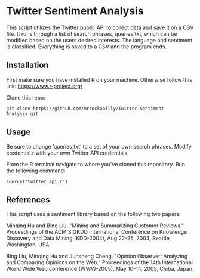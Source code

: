 # Twitter Sentiment Analysis
This script utilizes the Twitter public API to collect data and save it on a CSV file. 
It runs through a list of search phrases, queries.txt, which can be modified based on the users desired interests. 
The language and sentiment is classified. Everything is saved to a CSV and the program ends.

## Installation
First make sure you have installed R on your machine. Otherwise follow this link: https://www.r-project.org/

Clone this repo:
```
git clone https://github.com/mrrockabilly/Twitter-Sentiment-Analysis.git
```

## Usage
Be sure to change ‘queries.txt’ to a set of your own search phrases. Modify credential.r with your own Twitter API credentials.

From the R terminal navigate to where you've cloned this repository. Run the following command:
```
source("twitter_api.r")
```


## References
This script uses a sentiment library based on the following two papers:

   Minqing Hu and Bing Liu. "Mining and Summarizing Customer Reviews." 
       Proceedings of the ACM SIGKDD International Conference on Knowledge 
       Discovery and Data Mining (KDD-2004), Aug 22-25, 2004, Seattle, 
       Washington, USA, 


   Bing Liu, Minqing Hu and Junsheng Cheng. "Opinion Observer: Analyzing 
       and Comparing Opinions on the Web." Proceedings of the 14th 
       International World Wide Web conference (WWW-2005), May 10-14, 
       2005, Chiba, Japan.
